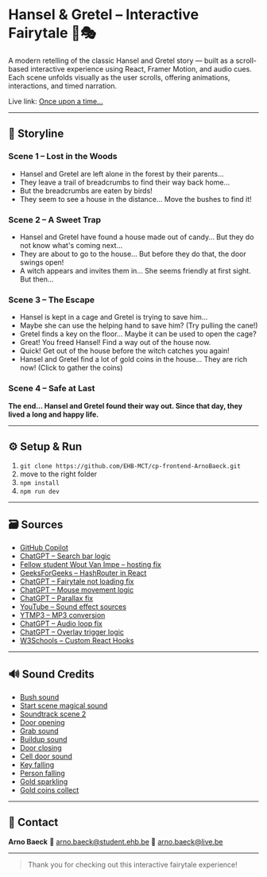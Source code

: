 # Hansel & Gretel – Interactive Fairytale 🌲🎭

A modern retelling of the classic Hansel and Gretel story — built as a scroll-based interactive experience using React, Framer Motion, and audio cues. Each scene unfolds visually as the user scrolls, offering animations, interactions, and timed narration.

Live link: [Once upon a time...](https://ehb-mct.github.io/cp-frontend-ArnoBaeck/)

---

## 📖 Storyline

### Scene 1 – Lost in the Woods

* Hansel and Gretel are left alone in the forest by their parents…
* They leave a trail of breadcrumbs to find their way back home...
* But the breadcrumbs are eaten by birds!
* They seem to see a house in the distance... Move the bushes to find it!

### Scene 2 – A Sweet Trap

* Hansel and Gretel have found a house made out of candy… But they do not know what's coming next...
* They are about to go to the house... But before they do that, the door swings open!
* A witch appears and invites them in... She seems friendly at first sight. But then...

### Scene 3 – The Escape

* Hansel is kept in a cage and Gretel is trying to save him...
* Maybe she can use the helping hand to save him? (Try pulling the cane!)
* Gretel finds a key on the floor... Maybe it can be used to open the cage?
* Great! You freed Hansel! Find a way out of the house now.
* Quick! Get out of the house before the witch catches you again!
* Hansel and Gretel find a lot of gold coins in the house... They are rich now! (Click to gather the coins)

### Scene 4 – Safe at Last

**The end… Hansel and Gretel found their way out. Since that day, they lived a long and happy life.**

---

## ⚙️ Setup & Run

1. ```git clone https://github.com/EHB-MCT/cp-frontend-ArnoBaeck.git```
2. move to the right folder
3. ```npm install```
4. ```npm run dev```

---

## 🗃️ Sources

* [GitHub Copilot](https://github.com/features/copilot)
* [ChatGPT – Search bar logic](https://chatgpt.com/share/682a1119-b828-800e-9533-ca6139d7db06)
* [Fellow student Wout Van Impe – hosting fix](https://chatgpt.com/share/682b3eeb-8054-8003-ab2b-8ca273860191)
* [GeeksForGeeks – HashRouter in React](https://www.geeksforgeeks.org/hashrouter-in-react/)
* [ChatGPT – Fairytale not loading fix](https://chatgpt.com/share/682c555a-2c58-800e-a9fe-0950d7e1641a)
* [ChatGPT – Mouse movement logic](https://chatgpt.com/share/682d9d3c-104c-800e-9213-4b9cdd25dd22)
* [ChatGPT – Parallax fix](https://chatgpt.com/share/682dec48-a6b0-800e-8ab6-06f3de22165d)
* [YouTube – Sound effect sources](https://youtube.be)
* [YTMP3 – MP3 conversion](https://ytmp3.la/LOF8/)
* [ChatGPT – Audio loop fix](https://chatgpt.com/share/682f4d63-4fb4-800e-afe3-1ed53e8ed1f2)
* [ChatGPT – Overlay trigger logic](https://chatgpt.com/share/68308fcf-3b38-800e-811f-ebb0a760e3d8)
* [W3Schools – Custom React Hooks](https://www.w3schools.com/react/react_customhooks.asp)

---

## 🔊 Sound Credits

* [Bush sound](https://www.youtube.com/watch?v=6U1r-t_caoU)
* [Start scene magical sound](https://www.youtube.com/watch?v=h5fFaG1haNM)
* [Soundtrack scene 2](https://www.youtube.com/watch?v=CDWtH8eHeEU)
* [Door opening](https://www.youtube.com/watch?v=jwld89z9d90)
* [Grab sound](https://www.youtube.com/watch?v=WjxPOU09Wb4)
* [Buildup sound](https://www.youtube.com/watch?v=3b--bevX0zc)
* [Door closing](https://www.youtube.com/watch?v=SgUdzDdeO78)
* [Cell door sound](https://www.youtube.com/watch?v=zwy-lqbm034)
* [Key falling](https://www.youtube.com/watch?v=fBiauEGtb_U)
* [Person falling](https://www.youtube.com/watch?v=o8sqSsV9-fA)
* [Gold sparkling](https://www.youtube.com/watch?v=kr0VjpN-4jA)
* [Gold coins collect](https://www.youtube.com/watch?v=um9dtCDe_CU)

---

## 👤 Contact

**Arno Baeck**
📧 [arno.baeck@student.ehb.be](mailto:arno.baeck@student.ehb.be)
📧 [arno.baeck@live.be](mailto:arno.baeck@live.be)

---

> Thank you for checking out this interactive fairytale experience!
